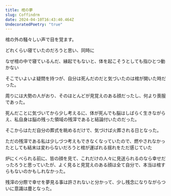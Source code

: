 ```yaml
---
title: 棺の夢
slug: Coffindrm
date: 2024-04-10T16:43:40.464Z
UndecoratedPoetry: "true"
---
```

棺の外の騒々しい声で目を覚ます。

どれくらい寝ていたのだろうと思い、同時に

なぜ棺の中で寝ているんだ、縁起でもないと、体を起こそうとしても指ひとつ動かない

そこでいよいよ疑問を持つが、自分は死んだのだと気づいたのは棺が開いた時だった。

周りには大勢の人がおり、そのほとんどが見覚えのある顔だったし、何より喪服であった。

死んだことに気づいてから少し考えるに、体が死んでも脳はしばらく生きながらえ、私自身は脳の残った領域の残滓であると結論付いたのだった。

そこからはただ自分の葬式を眺めるだけで、気づけば火葬される日となった。

ただの残滓である私は少しづつ考えもできなくなっていたので、燃やされなかったとしても結末は変わらないだろうと棺が運ばれる揺れをただ感じていた

炉にくべられる前に、皆の顔を見て、これだけの人々に見送られるのなら幸せだったろうと思っていたが、よく見ると見覚えのある顔は全て自分で、本当は棺すらもないのかもしれなかった。

残滓の分際で幸せを夢見る事は許されないと分かって、少し残念になりながらついに意識は塵となった。